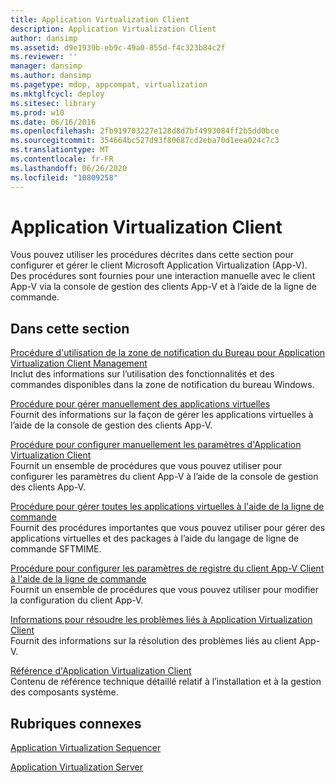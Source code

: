 ```yaml
---
title: Application Virtualization Client
description: Application Virtualization Client
author: dansimp
ms.assetid: d9e1939b-eb9c-49a0-855d-f4c323b84c2f
ms.reviewer: ''
manager: dansimp
ms.author: dansimp
ms.pagetype: mdop, appcompat, virtualization
ms.mktglfcycl: deploy
ms.sitesec: library
ms.prod: w10
ms.date: 06/16/2016
ms.openlocfilehash: 2fb919703227e128d8d7bf4993084ff2b5dd0bce
ms.sourcegitcommit: 354664bc527d93f80687cd2eba70d1eea024c7c3
ms.translationtype: MT
ms.contentlocale: fr-FR
ms.lasthandoff: 06/26/2020
ms.locfileid: "10809258"
---
```

# Application Virtualization Client


Vous pouvez utiliser les procédures décrites dans cette section pour configurer et gérer le client Microsoft Application Virtualization (App-V). Des procédures sont fournies pour une interaction manuelle avec le client App-V via la console de gestion des clients App-V et à l’aide de la ligne de commande.

## Dans cette section


<a href="" id="how-to-use-the-desktop-notification-area-for-application-virtualization-client-management"></a>[Procédure d'utilisation de la zone de notification du Bureau pour Application Virtualization Client Management](how-to-use-the-desktop-notification-area-for-application-virtualization-client-management.md)  
Inclut des informations sur l’utilisation des fonctionnalités et des commandes disponibles dans la zone de notification du bureau Windows.

<a href="" id="how-to-manage-virtual-applications-manually"></a>[Procédure pour gérer manuellement des applications virtuelles](how-to-manage-virtual-applications-manually.md)  
Fournit des informations sur la façon de gérer les applications virtuelles à l’aide de la console de gestion des clients App-V.

<a href="" id="how-to-configure-the-application-virtualization-client-settings-manually"></a>[Procédure pour configurer manuellement les paramètres d'Application Virtualization Client](how-to-configure-the-application-virtualization-client-settings-manually.md)  
Fournit un ensemble de procédures que vous pouvez utiliser pour configurer les paramètres du client App-V à l’aide de la console de gestion des clients App-V.

<a href="" id="how-to-manage-virtual-applications-by-using-the-command-line"></a>[Procédure pour gérer toutes les applications virtuelles à l'aide de la ligne de commande](how-to-manage-virtual-applications-by-using-the-command-line.md)  
Fournit des procédures importantes que vous pouvez utiliser pour gérer des applications virtuelles et des packages à l’aide du langage de ligne de commande SFTMIME.

<a href="" id="how-to-configure-the-app-v-client-registry-settings-by-using-the-command-line"></a>[Procédure pour configurer les paramètres de registre du client App-V Client à l'aide de la ligne de commande](how-to-configure-the-app-v-client-registry-settings-by-using-the-command-line.md)  
Fournit un ensemble de procédures que vous pouvez utiliser pour modifier la configuration du client App-V.

<a href="" id="troubleshooting-information-for-the-application-virtualization-client"></a>[Informations pour résoudre les problèmes liés à Application Virtualization Client](troubleshooting-information-for-the-application-virtualization-client.md)  
Fournit des informations sur la résolution des problèmes liés au client App-V.

<a href="" id="application-virtualization-client-reference"></a>[Référence d'Application Virtualization Client](application-virtualization-client-reference.md)  
Contenu de référence technique détaillé relatif à l’installation et à la gestion des composants système.

## Rubriques connexes


[Application Virtualization Sequencer](application-virtualization-sequencer.md)

[Application Virtualization Server](application-virtualization-server.md)

 

 





